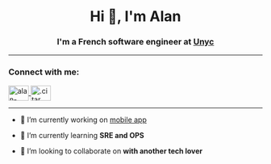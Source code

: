 <h1 align="center">Hi 👋, I'm Alan </h1>
<h3 align="center">I'm a French software engineer at <a href="https://www.unyc.io" target="blank">Unyc</a></h3>

---------

<h3 align="left">Connect with me:</h3>
<div>
  <a href="https://linkedin.com/in/alan-santer" target="blank">
    <img align="center" src="https://raw.githubusercontent.com/rahuldkjain/github-profile-readme-generator/master/src/images/icons/Social/linked-in-alt.svg" alt="alan-santer" height="30" width="40" />
  </a>
  <a href="https://discord.gg/.citar_" target="blank">
    <img align="center" src="https://raw.githubusercontent.com/rahuldkjain/github-profile-readme-generator/master/src/images/icons/Social/discord.svg" alt=".citar_" height="30" width="40" />
  </a>
</div>

---------

- 🔭 I’m currently working on [mobile app](https://github.com/izydog-app)

- 🌱 I’m currently learning **SRE and OPS**

- 👯 I’m looking to collaborate on **with another tech lover**

<!--
**AlanSnt/AlanSnt** is a ✨ _special_ ✨ repository because its `README.md` (this file) appears on your GitHub profile.

Here are some ideas to get you started:

- 🔭 I’m currently working on ...
- 🌱 I’m currently learning ...
- 👯 I’m looking to collaborate on ...
- 🤔 I’m looking for help with ...
- 💬 Ask me about ...
- 📫 How to reach me: ...
- 😄 Pronouns: ...
- ⚡ Fun fact: ...
-->
